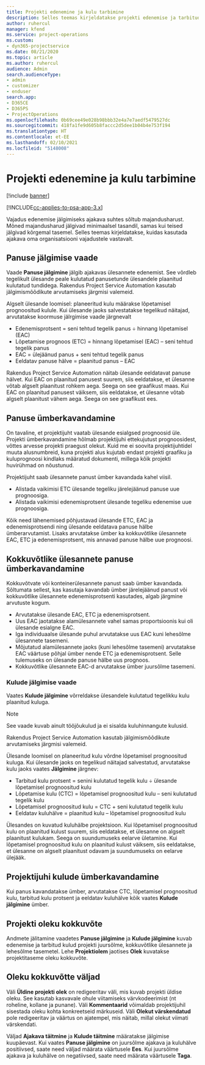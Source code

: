 ```yaml
---
title: Projekti edenemine ja kulu tarbimine
description: Selles teemas kirjeldatakse projekti edenemise ja tarbitud kulude jälgimist.
author: ruhercul
manager: kfend
ms.service: project-operations
ms.custom:
- dyn365-projectservice
ms.date: 08/21/2020
ms.topic: article
ms.author: ruhercul
audience: Admin
search.audienceType:
- admin
- customizer
- enduser
search.app:
- D365CE
- D365PS
- ProjectOperations
ms.openlocfilehash: 0b69cee49e028b98bbb32e4a7e7aedf5479527dc
ms.sourcegitcommit: 418fa1fe9d605b8faccc2d5dee1b04b4e753f194
ms.translationtype: HT
ms.contentlocale: et-EE
ms.lasthandoff: 02/10/2021
ms.locfileid: "5148008"
---
```

# <a name="project-progress-and-cost-consumption"></a>Projekti edenemine ja kulu tarbimine

[!include [banner](../includes/psa-now-project-operations.md)]

[!INCLUDE[cc-applies-to-psa-app-3.x](../includes/cc-applies-to-psa-app-3x.md)]

Vajadus edenemise jälgimiseks ajakava suhtes sõltub majandusharust. Mõned majandusharud jälgivad minimaalsel tasandil, samas kui teised jälgivad kõrgemal tasemel. Selles teemas kirjeldatakse, kuidas kasutada ajakava oma organisatsiooni vajadustele vastavalt.

## <a name="effort-tracking-view"></a>Panuse jälgimise vaade

Vaade **Panuse jälgimine** jälgib ajakavas ülesannete edenemist. See võrdleb tegelikult ülesande peale kulutatud panusetunde ülesandele plaanitud kulutatud tundidega. Rakendus Project Service Automation kasutab jälgimismõõdikute arvutamiseks järgmisi valemeid.

Algselt ülesande loomisel: planeeritud kulu määrakse lõpetamisel prognoositud kulule. Kui ülesande jaoks salvestatakse tegelikud näitajad, arvutatakse koormuse jälrgimise vaade järgnevalt

- Edenemisprotsent = seni tehtud tegelik panus ÷ hinnang lõpetamisel (EAC) 
- Lõpetamise prognoos (ETC) = hinnang lõpetamisel (EAC) – seni tehtud tegelik panus 
- EAC = ülejäänud panus + seni tehtud tegelik panus 
- Eeldatav panuse hälve = plaanitud panus – EAC

Rakendus Project Service Automation näitab ülesande eeldatavat panuse hälvet. Kui EAC on plaanitud panusest suurem, siis eeldatakse, et ülesanne võtab algselt plaanitust rohkem aega. Seega on see graafikust maas. Kui EAC on plaanitud panusest väiksem, siis eeldatakse, et ülesanne võtab algselt plaanitust vähem aega. Seega on see graafikust ees.

## <a name="reprojecting-effort"></a>Panuse ümberkavandamine

On tavaline, et projektijuht vaatab ülesande esialgsed prognoosid üle. Projekti ümberkavandamine hõlmab projektijuhi ettekujutust prognoosidest, võttes arvesse projekti praegust olekut. Kuid me ei soovita projektijuhtidel muuta alusnumbreid, kuna projekti alus kujutab endast projekti graafiku ja kuluprognoosi kindlaks määratud dokumenti, millega kõik projekti huvirühmad on nõustunud.

Projektijuht saab ülesannete panust ümber kavandada kahel viisil.

- Alistada vaikimisi ETC ülesande tegeliku järelejäänud panuse uue prognoosiga. 
- Alistada vaikimisi edenemisprotsent ülesande tegeliku edenemise uue prognoosiga.

Kõik need lähenemised põhjustavad ülesande ETC, EAC ja edenemisprotsendi ning ülesande eeldatava panuse hälbe ümberarvutamist. Lisaks arvutatakse ümber ka kokkuvõtlike ülesannete EAC, ETC ja edenemisprotsent, mis annavad panuse hälbe uue prognoosi.

## <a name="reprojection-of-effort-on-summary-tasks"></a>Kokkuvõtlike ülesannete panuse ümberkavandamine

Kokkuvõtvate või konteinerülesannete panust saab ümber kavandada. Sõltumata sellest, kas kasutaja kavandab ümber järelejäänud panust või kokkuvõtlike ülesannete edenemisprotsenti kasutades, algab järgmine arvutuste kogum.

- Arvutatakse ülesande EAC, ETC ja edenemisprotsent.
- Uus EAC jaotatakse alamülesannete vahel samas proportsioonis kui oli ülesande esialgne EAC.
- Iga individuaalse ülesande puhul arvutatakse uus EAC kuni lehesõlme ülesannete tasemeni. 
- Mõjutatud alamülesannete jaoks (kuni lehesõlme tasemeni) arvutatakse EAC väärtuse põhjal ümber nende ETC ja edenemisprotsent. Selle tulemuseks on ülesande panuse hälbe uus prognoos. 
- Kokkuvõtlike ülesannete EAC-d arvutatakse ümber juursõlme tasemeni.

### <a name="cost-tracking-view"></a>Kulude jälgimise vaade 

Vaates **Kulude jälgimine** võrreldakse ülesandele kulutatud tegelikku kulu plaanitud kuluga. 

> [!NOTE]
> See vaade kuvab ainult tööjõukulud ja ei sisalda kuluhinnangute kulusid. 

Rakendus Project Service Automation kasutab jälgimismõõdikute arvutamiseks järgmisi valemeid.

Ülesande loomisel on planeeritud kulu võrdne lõpetamisel prognoositud kuluga. Kui ülesande jaoks on tegelikud näitajad salvestatud, arvutatakse kulu jaoks vaates **Jälgimine** järgnev:

 - Tarbitud kulu protsent = senini kulutatud tegelik kulu ÷ ülesande lõpetamisel prognoositud kulu
 - Lõpetamise kulu (CTC) = lõpetamisel prognoositud kulu – seni kulutatud tegelik kulu
 - Lõpetamisel prognoositud kulu = CTC + seni kulutatud tegelik kulu
 - Eeldatav kuluhälve = plaanitud kulu – lõpetamisel prognoositud kulu

Ülesandes on kuvatud kuluhälbe projektsioon. Kui lõpetamisel prognoositud kulu on plaanitud kulust suurem, siis eeldatakse, et ülesanne on algselt plaanitust kulukam. Seega on suundumuseks eelarve ületamine. Kui lõpetamisel prognoositud kulu on plaanitud kulust väiksem, siis eeldatakse, et ülesanne on algselt plaanitust odavam ja suundumuseks on eelarve ülejääk.

## <a name="project-managers-reprojection-of-cost"></a>Projektijuhi kulude ümberkavandamine

Kui panus kavandatakse ümber, arvutatakse CTC, lõpetamisel prognoositud kulu, tarbitud kulu protsent ja eeldatav kuluhälve kõik vaates **Kulude jälgimine** ümber.

## <a name="project-status-summary"></a>Projekti oleku kokkuvõte

Andmete jälitamine vaadetes **Panuse jälgimine** ja **Kulude jälgimine** kuvab edenemise ja tarbitud kulud projekti juursõlme, kokkuvõtlike ülesannete ja lehesõlme tasemetel. Lehe **Projektiolem** jaotises **Olek** kuvatakse projektitaseme oleku kokkuvõte.

## <a name="status-summary-fields"></a>Oleku kokkuvõtte väljad

Väli **Üldine projekti olek** on redigeeritav väli, mis kuvab projekti üldise oleku. See kasutab kasvavale ohule viitamiseks värvkodeerimist (nt roheline, kollane ja punane). Väli **Kommentaarid** võimaldab projektijuhil sisestada oleku kohta konkreetseid märkuseid. Väli **Olekut värskendatud** pole redigeeritav ja väärtus on ajatempel, mis näitab, millal olekut viimati värskendati.

Väljad **Ajakava täitmine** ja **Kulude täitmine** määratakse jälgimise kuupäevast. Kui vaates **Panuse jälgimine** on juursõlme ajakava ja kuluhälve positiivsed, saate need väljad määrata väärtusele **Ees**. Kui juursõlme ajakava ja kuluhälve on negatiivsed, saate need määrata väärtusele **Taga**.
